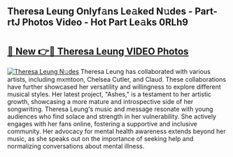 ## Theresa Leung Onlyf𝚊ns Le𝚊ked N𝚞des - Part-rtJ Photos Video - Hot Part Le𝚊ks 0RLh9

# <h2><a href="http://ab50385.deff.icu/?id=Theresa+Leung">🔗 New 👉🔴 Theresa Leung VIDEO Photos</a></h2>

[![Theresa Leung N𝚞des](https://i.imgur.com/rIISA9y.gif)](http://ab50385.deff.icu/?id=Theresa+Leung)
Theresa Leung has collaborated with various artists, including mxmtoon, Chelsea Cutler, and Claud. These collaborations have further showcased her versatility and willingness to explore different musical styles. Her latest project, "Ashes," is a testament to her artistic growth, showcasing a more mature and introspective side of her songwriting. Theresa Leung's music and message resonate with young audiences who find solace and strength in her vulnerability. She actively engages with her fans online, fostering a supportive and inclusive community. Her advocacy for mental health awareness extends beyond her music, as she speaks out on the importance of seeking help and normalizing conversations about mental illness.
